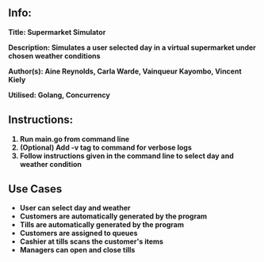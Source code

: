 <h2>Info:</h2>
<p><b>Title: Supermarket Simulator</p>
<p><b>Description: </b>Simulates a user selected day in a virtual supermarket under chosen weather conditions</p>
<p><b>Author(s): </b>Aine Reynolds, Carla Warde, Vainqueur Kayombo, Vincent Kiely</p>
<p><b>Utilised: </b>Golang, Concurrency</p>

<h2>Instructions:</h2>
<ol>
<li>Run main.go from command line</li>
<li>(Optional) Add -v tag to command for verbose logs</li>
<li>Follow instructions given in the command line to select day and weather condition</li>
</ol>

<h2>Use Cases</h2>
<ul>
<li>User can select day and weather</li>
<li>Customers are automatically generated by the program</li>
<li>Tills are automatically generated by the program</li>
<li>Customers are assigned to queues</li>
<li>Cashier at tills scans the customer's items</li>
<li>Managers can open and close tills</li>
</ul>
